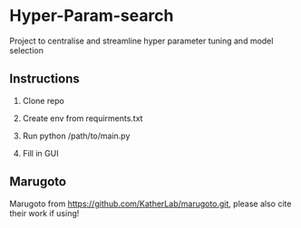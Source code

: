 # Hyper-Param-search
Project to centralise and streamline hyper parameter tuning and model selection


## Instructions
1. Clone repo

2. Create env from requirments.txt

3. Run python /path/to/main.py

4. Fill in GUI


## Marugoto
Marugoto from https://github.com/KatherLab/marugoto.git, please also cite their work if using!
